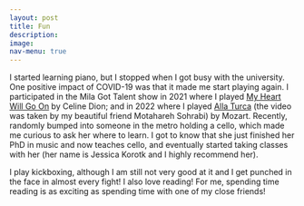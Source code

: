 ```yaml
---
layout: post
title: Fun
description: 
image: 
nav-menu: true
---
```


I started learning piano, but I stopped when I got busy with the university. One positive impact of COVID-19 was that it made me start playing again. I participated in the Mila Got Talent show in 2021 where I  played <a href="https://drive.google.com/file/d/1qAO4XGsoHRJ6J7iyfh8owQkvXP2dk2p1/view?usp=sharing">My Heart Will Go On</a> by Celine Dion; and in 2022 where I played <a href="https://drive.google.com/file/d/1Kqf-kE5VoTM-59JaC0gZvcaF9gjIzFaJ/view?usp=sharing">Alla Turca</a> (the video was taken by my beautiful friend Motahareh Sohrabi) by Mozart. Recently, randomly bumped into someone in the metro holding a cello, which made me curious to ask her where to learn. I got to know that she just finished her PhD in music and now teaches cello, and eventually started taking classes with her (her name is Jessica Korotk and I highly recommend her). 

I play kickboxing, although I am still not very good at it and I get punched in the face in almost every fight! I also love reading! For me, spending time reading is as exciting as spending time with one of my close friends!



